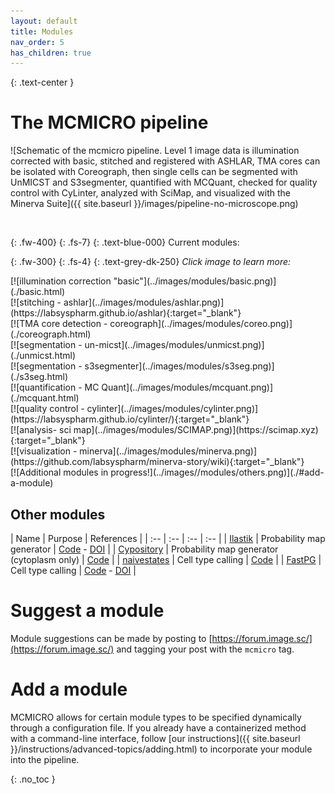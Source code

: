 ```yaml
---
layout: default
title: Modules
nav_order: 5
has_children: true
---
```

{: .text-center }
# The MCMICRO pipeline

![Schematic of the mcmicro pipeline. Level 1 image data is illumination corrected with basic, stitched and registered with ASHLAR, TMA cores can be isolated with Coreograph, then single cells can be segmented with UnMICST and S3segmenter, quantified with MCQuant, checked for quality control with CyLinter, analyzed with SciMap, and visualized with the Minerva Suite]({{ site.baseurl }}/images/pipeline-no-microscope.png)

<br>

{: .fw-400}
{: .fs-7}
{: .text-blue-000}
Current modules:

{: .fw-300}
{: .fs-4}
{: .text-grey-dk-250}
 *Click image to learn more:*
<div class="row">
	
<div class="col-xs-3 col-sm-2">
<div markdown="1">
[![illumination correction "basic"](../images/modules/basic.png)](./basic.html)
</div>
</div>

<div class="col-xs-3 col-sm-2">
<div markdown="1">
[![stitching - ashlar](../images/modules/ashlar.png)](https://labsyspharm.github.io/ashlar){:target="_blank"}
</div>
</div>

<div class="col-xs-3 col-sm-2">
<div markdown="1">
[![TMA core detection - coreograph](../images/modules/coreo.png)](./coreograph.html)
</div>
</div>

<div class="col-xs-3 col-sm-2">
<div markdown="1">
[![segmentation - un-micst](../images/modules/unmicst.png)](./unmicst.html)
</div>
</div>
	
<div class="col-xs-3 col-sm-2">
<div markdown="1">
[![segmentation - s3segmenter](../images/modules/s3seg.png)](./s3seg.html)
</div>
</div>
	
<div class="col-xs-3 col-sm-2">
<div markdown="1">
[![quantification - MC Quant](../images/modules/mcquant.png)](./mcquant.html)
</div>
</div>
	
<div class="col-xs-3 col-sm-2">
<div markdown="1">
[![quality control - cylinter](../images/modules/cylinter.png)](https://labsyspharm.github.io/cylinter/){:target="_blank"}
</div>
</div>
	
<div class="col-xs-3 col-sm-2">
<div markdown="1">
[![analysis- sci map](../images/modules/SCIMAP.png)](https://scimap.xyz){:target="_blank"}
</div>
</div>
	
<div class="col-xs-3 col-sm-2">
<div markdown="1">
[![visualization - minerva](../images/modules/minerva.png)](https://github.com/labsyspharm/minerva-story/wiki){:target="_blank"}
</div>
</div>

<div class="col-xs-3 col-sm-2">
<div markdown="1">
[![Additional modules in progress!](../images//modules/others.png)](./#add-a-module)
</div>
</div>
	
</div><!-- end grid -->

## Other modules

| Name | Purpose | References |
| :-- | :-- | :-- | :-- |
| [Ilastik](./other.html#ilastik) | Probability map generator | [Code](https://github.com/labsyspharm/mcmicro-ilastik) - [DOI](https://doi.org/10.1038/s41592-019-0582-9) |
| [Cypository](./other.html#ilastik) | Probability map generator (cytoplasm only) | [Code](https://github.com/HMS-IDAC/Cypository) |
| [naivestates](./other.html#naivestates) | Cell type calling | [Code](https://github.com/labsyspharm/naivestates) |
| [FastPG](./other.html#fastpg) | Cell type calling | [Code](https://github.com/labsyspharm/celluster) - [DOI](https://www.biorxiv.org/content/10.1101/2020.06.19.159749v2) |


# Suggest a module

Module suggestions can be made by posting to [https://forum.image.sc/](https://forum.image.sc/) and tagging your post with the `mcmicro` tag.

# Add a module

MCMICRO allows for certain module types to be specified dynamically through a configuration file. If you already have a containerized method with a command-line interface, follow [our instructions]({{ site.baseurl }}/instructions/advanced-topics/adding.html) to incorporate your module into the pipeline.

{: .no_toc }